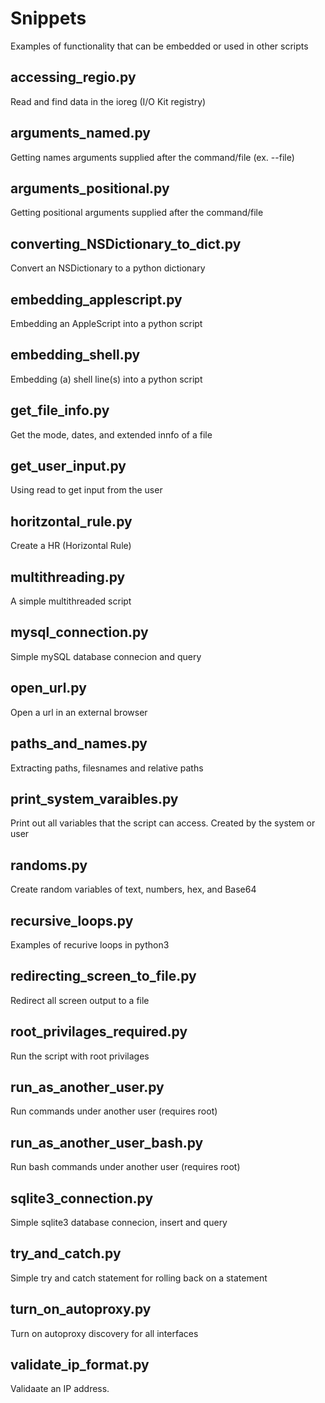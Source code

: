 # Snippets
Examples of functionality that can be embedded or used in other scripts

## accessing_regio.py
Read and find data in the ioreg (I/O Kit registry)
## arguments_named.py
Getting names arguments supplied after the command/file (ex. --file)
## arguments_positional.py
Getting positional arguments supplied after the command/file
## converting_NSDictionary_to_dict.py
Convert an NSDictionary to a python dictionary
## embedding_applescript.py
Embedding an AppleScript into a python script
## embedding_shell.py
Embedding (a) shell line(s) into a python script
## get_file_info.py
Get the mode, dates, and extended innfo of a file
## get_user_input.py
Using read to get input from the user
## horitzontal_rule.py
Create a HR (Horizontal Rule)
## multithreading.py
A simple multithreaded script
## mysql_connection.py
Simple mySQL database connecion and query
## open_url.py
Open a url in an external browser
## paths_and_names.py
Extracting paths, filesnames and relative paths
## print_system_varaibles.py
Print out all variables that the script can access.  Created by the system or user
## randoms.py
Create random variables of text, numbers, hex, and Base64
## recursive_loops.py
Examples of recurive loops in python3
## redirecting_screen_to_file.py
Redirect all screen output to a file
## root_privilages_required.py
Run the script with root privilages
## run_as_another_user.py
Run commands under another user (requires root)
## run_as_another_user_bash.py
Run bash commands under another user (requires root)
## sqlite3_connection.py
Simple sqlite3 database connecion, insert and query
## try_and_catch.py
Simple try and catch statement for rolling back on a statement
## turn_on_autoproxy.py
Turn on autoproxy discovery for all interfaces
## validate_ip_format.py
Validaate an IP address.